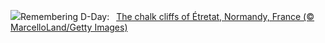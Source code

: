 ![](https://www.bing.com/th?id=OHR.CliffsEtretat_EN-US8125687089_UHD.jpg&w=1000)Remembering D-Day:&nbsp;&ensp;[The chalk cliffs of Étretat, Normandy, France (© MarcelloLand/Getty Images)](https://www.bing.com/th?id=OHR.CliffsEtretat_EN-US8125687089_UHD.jpg)
<br><br/>
